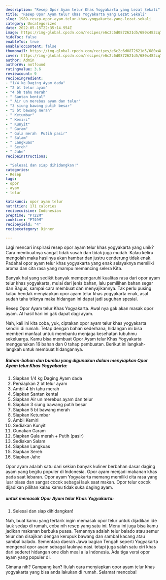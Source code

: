 ```yaml
---
description: "Resep Opor Ayam telur Khas Yogyakarta yang Lezat Sekali"
title: "Resep Opor Ayam telur Khas Yogyakarta yang Lezat Sekali"
slug: 1989-resep-opor-ayam-telur-khas-yogyakarta-yang-lezat-sekali
category: Uncategorized
date: 2022-05-15T22:35:14.954Z
image: https://img-global.cpcdn.com/recipes/e6c2c6d0872621d5/680x482cq70/opor-ayam-telur-khas-yogyakarta-foto-resep-utama.jpg
hideToc: false
enableToc: true
enableTocContent: false
thumbnail: https://img-global.cpcdn.com/recipes/e6c2c6d0872621d5/680x482cq70/opor-ayam-telur-khas-yogyakarta-foto-resep-utama.jpg
cover: https://img-global.cpcdn.com/recipes/e6c2c6d0872621d5/680x482cq70/opor-ayam-telur-khas-yogyakarta-foto-resep-utama.jpg
author: Admin
authorAv: notfound
ratingvalue: 3.6
reviewcount: 9
recipeingredient:
- "1/4 kg Daging Ayam dada"
- "2 bt telur ayam"
- "4 bh tahu merah"
- " Santan kental"
- " Air un merebus ayam dan telur"
- "3 siung bawang putih besar"
- "5 bt bawang merah"
- " Ketumbar"
- " Kemiri"
- " Kunyit"
- " Garam"
- " Gula merah  Putih pasir"
- " Salam"
- " Langkuas"
- " Sereh"
- " Jahe"
recipeinstructions:

- "Selesai dan siap dihidangkan!"
categories:
- Resep
tags:
- opor
- ayam
- telur

katakunci: opor ayam telur 
nutrition: 171 calories
recipecuisine: Indonesian
preptime: "PT22M"
cooktime: "PT49M"
recipeyield: "4"
recipecategory: Dinner

---
```





Lagi mencari inspirasi resep opor ayam telur khas yogyakarta yang unik? Cara membuatnya sangat tidak susah dan tidak juga mudah. Kalau keliru mengolah maka hasilnya akan hambar dan justru cenderung tidak enak. Padahal opor ayam telur khas yogyakarta yang enak selayaknya memiliki aroma dan cita rasa yang mampu memancing selera Kita.





Banyak hal yang sedikit banyak mempengaruhi kualitas rasa dari opor ayam telur khas yogyakarta, mulai dari jenis bahan, lalu pemilihan bahan segar dan Bagus, sampai cara membuat dan menyajikannya. Tak perlu pusing kalau hendak menyiapkan opor ayam telur khas yogyakarta enak,      asal sudah tahu triknya maka hidangan ini dapat jadi suguhan spesial.














Resep Opor Ayam telur Khas Yogyakarta. Awal nya gak akan masak opor ayam. Al hasil hari ini gak dapat dagi ayam.






Nah, kali ini kita coba, yuk, ciptakan opor ayam telur khas yogyakarta sendiri di rumah. Tetap dengan bahan sederhana, hidangan ini bisa memberi manfaat untuk membantu menjaga kesehatan tubuhmu sekeluarga. Kamu bisa membuat Opor Ayam telur Khas Yogyakarta menggunakan 16 bahan dan 0 tahap pembuatan. Berikut ini langkah-langkah untuk membuat hidangannya.

<!--inarticleads1-->

##### Bahan-bahan dan bumbu yang digunakan dalam menyiapkan Opor Ayam telur Khas Yogyakarta:

1. Siapkan 1/4 kg Daging Ayam dada
1. Persiapkan 2 bt telur ayam
1. Ambil 4 bh tahu merah
1. Siapkan  Santan kental
1. Siapkan  Air un merebus ayam dan telur
1. Siapkan 3 siung bawang putih besar
1. Siapkan 5 bt bawang merah
1. Siapkan  Ketumbar
1. Ambil  Kemiri
1. Sediakan  Kunyit
1. Gunakan  Garam
1. Siapkan  Gula merah + Putih (pasir)
1. Sediakan  Salam
1. Siapkan  Langkuas
1. Siapkan  Sereh
1. Siapkan  Jahe


Opor ayam adalah satu dari sekian banyak kuliner berbahan dasar daging ayam yang begitu populer di Indonesia. Opor ayam menjadi makanan khas pada saat lebaran. Opor ayam Yogyakarta memang memiliki cita rasa yang luar biasa dan sangat cocok sebagai lauk saat makan. Opor telur cocok dijadikan pilihan kalau kamu tidak suka daging ayam. 

<!--inarticleads2-->

#####  untuk memasak Opor Ayam telur Khas Yogyakarta:


1. Selesai dan siap dihidangkan!

Nah, buat kamu yang tertarik ingin memasak opor telur untuk dijadikan ide lauk sedap di rumah, coba nih resep yang satu ini. Menu ini juga bisa kamu jadikan makanan berbuka puasa. Temannya adalah telur balado atau semur telur dan disajikan dengan kerupuk bawang dan sambal kacang atau sambal balado. Sementara daerah Jawa bagian Tengah seperti Yogyakarta mengenal opor ayam sebagai lauknya nasi. tetapi juga salah satu ciri khas dari sederet hidangan one dish meal a la Indonesia. Ada tiga versi opor ayam yang populer di. 

Gimana nih? Gampang kan? Itulah cara menyiapkan opor ayam telur khas yogyakarta yang bisa anda lakukan di rumah. Selamat mencoba!
